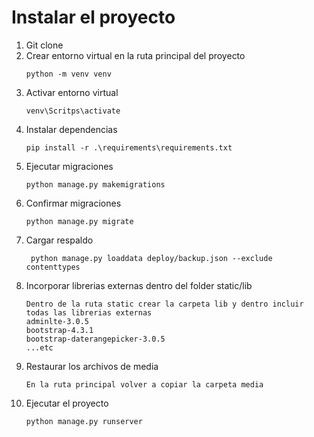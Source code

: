 # Instalar el proyecto
1. Git clone 
2. Crear entorno virtual en la ruta principal del proyecto
    ````shell script
    python -m venv venv
    ````
3. Activar entorno virtual
    ````shell script
    venv\Scritps\activate
    ````
4. Instalar dependencias
    ````shell script
    pip install -r .\requirements\requirements.txt
    ````
5. Ejecutar migraciones
    ````shell script
    python manage.py makemigrations
    ````
6. Confirmar migraciones
    ````shell script
    python manage.py migrate
    ````
7. Cargar respaldo
    ````shell script
     python manage.py loaddata deploy/backup.json --exclude contenttypes
    ````
8. Incorporar librerias externas dentro del folder static/lib
    ````shell script
    Dentro de la ruta static crear la carpeta lib y dentro incluir todas las librerias externas
   adminlte-3.0.5
   bootstrap-4.3.1
   bootstrap-daterangepicker-3.0.5
   ...etc
    ````
9. Restaurar los archivos de media
    ````shell script
    En la ruta principal volver a copiar la carpeta media
    ````
10. Ejecutar el proyecto
    ````shell script
    python manage.py runserver
    ````